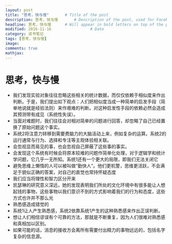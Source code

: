```yaml
---
layout: post
title: "思考，快与慢"       # Title of the post
description: 思考，快与慢       # Description of the post, used for Facebook Opengraph & Twitter
headline: 思考，快与慢      # Will appear in bold letters on top of the post
modified: 2016-11-16                 # Date
category: 读书笔记
tags: [思考，快与慢]
image:
comments: true
mathjax:
---
```


# 思考，快与慢

- 我们发现实验对象往往忽略这些相关的统计数据，而仅仅依赖于相似度来作出判断。于是，我们提出如下观点：人们把相似度当成一种简单的启发手段（简单地说就是经验法则）来作艰难的判断。对这种启发性手段的依赖必然会造成其预测带有成见（系统性失误）。
- 当面对难题时，我们往往会对相对简单的问题进行回答，却忽略了自己已经置换了原始问题这个事实。
- 系统2将注意力转移到需要费脑力的大脑活动上来，例如复杂的运算。系统2的运行通常与行为、选择和专注等主观体验相关联。
- 会忽视显而易见的事，也会忽视自己屏蔽了这些事的事实。
- 会发现这个系统有时候会将原本较难的问题作简单化处理，对于逻辑学和统计学问题，它几乎一无所知。系统1还有一个更大的局限，即我们无法关闭它
- 避免思维上懒惰的人可以被叫做“勤快人”。他们更机警，思维更活跃，不会满足于貌似正确的答案，对自己的直觉也常持怀疑态度
- 我们应当将理性和智力区分开来
- 凯瑟琳的研究意义深远，她的发现表明我们所处的文化环境中有很多能让人想起钱的事物，这些事物以我们意识不到的方式影响着我们的行为和态度，这些方式也许并不那么光
- 熟悉感造成错觉的
- 系统1让人产生熟悉感，系统2依靠系统1产生的这种熟悉感来作出正误判断。
- 想让人们相信谬误有个可靠的方法，那就是不断重复，因为人们很难对熟悉感和真相加以区别。
- 如果可能的话，消息的接收方会离所有需要付出精力的事物远远的，包括名字复杂的信息源。
